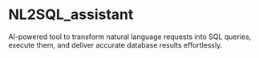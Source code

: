 # NL2SQL_assistant
AI-powered tool to transform natural language requests into SQL queries, execute them, and deliver accurate database results effortlessly.
